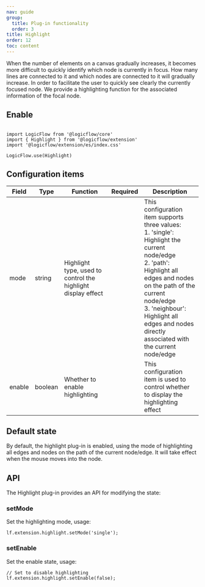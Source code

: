 ```yaml
---
nav: guide
group:
  title: Plug-in functionality
  order: 3
title: Highlight
order: 12
toc: content
---
```


When the number of elements on a canvas gradually increases, it becomes more difficult to quickly identify which node is currently in focus. How many lines are connected to it and which nodes are connected to it will gradually increase. In order to facilitate the user to quickly see clearly the currently focused node. We provide a highlighting function for the associated information of the focal node.

## Enable

```tsx | purex | pure

import LogicFlow from '@logicflow/core'
import { Highlight } from '@logicflow/extension'
import '@logicflow/extension/es/index.css'

LogicFlow.use(Highlight)

```

## Configuration items

| Field  | Type    | Function                                                     | Required | Description                                                                                                                                                                                                                                                                         |
|--------|---------|--------------------------------------------------------------|----------|-------------------------------------------------------------------------------------------------------------------------------------------------------------------------------------------------------------------------------------------------------------------------------------|
| mode   | string  | Highlight type, used to control the highlight display effect |          | This configuration item supports three values: <br/>1. 'single': Highlight the current node/edge<br/>2. 'path': Highlight all edges and nodes on the path of the current node/edge<br/>3. 'neighbour': Highlight all edges and nodes directly associated with the current node/edge |
| enable | boolean | Whether to enable highlighting                               |          | This configuration item is used to control whether to display the highlighting effect                                                                                                                                                                                               |

## Default state
By default, the highlight plug-in is enabled, using the mode of highlighting all edges and nodes on the path of the current node/edge. It will take effect when the mouse moves into the node.

## API
The Highlight plug-in provides an API for modifying the state:

### setMode
Set the highlighting mode, usage:
```tsx | purex | pure
lf.extension.highlight.setMode('single');

```
### setEnable
Set the enable state, usage:
```tsx | purex | pure
// Set to disable highlighting
lf.extension.highlight.setEnable(false);

```
